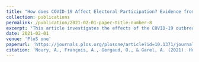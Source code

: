 ```yaml
---
title: "How does COVID-19 Affect Electoral Participation? Evidence from the French Municipal Elections"
collection: publications
permalink: /publication/2021-02-01-paper-title-number-8
excerpt: "This article investigates the effects of the COVID-19 outbreak on electoral participation. We study the French municipal elections that took place at the very beginning of the ongoing pandemic and held in over 9,000 municipalities on March 15, 2020. In addition to the simple note that turnout rates decreased to a historically low level, we establish a robust relationship between the depressed turnout rate and the disease. Using various estimation strategies and employing a large number of potential confounding factors, we find that the participation rate decreases with city proximity to COVID-19 clusters. Furthermore, the proximity has conditioned impacts according to the proportion of elderly –who are the most threatened– within the city. Cities with higher population density, where the risk of infection is higher, and cities where only one list ran at the election, which dramatically reduces competitiveness, experienced differentiated effects of distance."
date: 2021-02-01
venue: 'PloS one'
paperurl: 'https://journals.plos.org/plosone/article?id=10.1371/journal.pone.0247026'
citation: 'Noury, A., François, A., Gergaud, O., & Garel, A. (2021). How does COVID-19 affect electoral participation? evidence from the French municipal elections. PloS one, 16(2), e0247026.'
---
```

